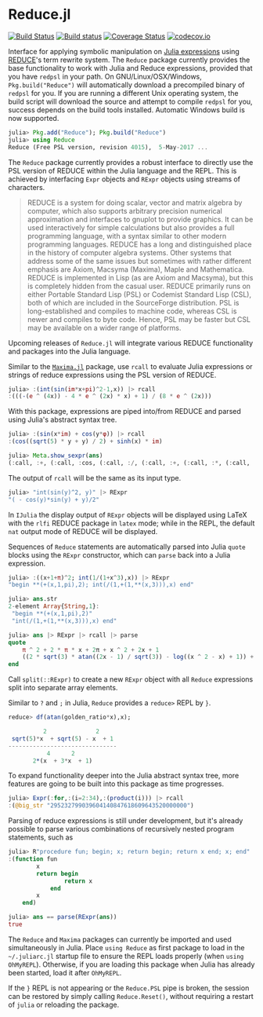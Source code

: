 # Reduce.jl

[![Build Status](https://travis-ci.org/chakravala/Reduce.jl.svg?branch=master)](https://travis-ci.org/chakravala/Reduce.jl) [![Build status](https://ci.appveyor.com/api/projects/status/kaqu2yri4vxyr63n?svg=true)](https://ci.appveyor.com/project/chakravala/reduce-jl) [![Coverage Status](https://coveralls.io/repos/github/chakravala/Reduce.jl/badge.svg?branch=master)](https://coveralls.io/github/chakravala/Reduce.jl?branch=master) [![codecov.io](http://codecov.io/github/chakravala/Reduce.jl/coverage.svg?branch=master)](http://codecov.io/github/chakravala/Reduce.jl?branch=master)


Interface for applying symbolic manipulation on [Julia expressions](https://docs.julialang.org/en/latest/manual/metaprogramming) using [REDUCE](http://www.reduce-algebra.com/index.htm)'s term rewrite system. The `Reduce` package currently provides the base functionality to work with Julia and Reduce expressions, provided that you have `redpsl` in your path. On GNU/Linux/OSX/Windows, `Pkg.build("Reduce")` will automatically download a precompiled binary of `redpsl` for you. If you are running a different Unix operating system, the build script will download the source and attempt to compile `redpsl` for you, success depends on the build tools installed. Automatic Windows build is now supported.

```Julia
julia> Pkg.add("Reduce"); Pkg.build("Reduce")
julia> using Reduce
Reduce (Free PSL version, revision 4015),  5-May-2017 ...
```
The `Reduce` package currently provides a robust interface to directly use the PSL version of REDUCE within the Julia language and the REPL. This is achieved by interfacing `Expr` objects and `RExpr` objects using streams of characters.

> REDUCE is a system for doing scalar, vector and matrix algebra by computer, which also supports arbitrary precision numerical approximation and interfaces to gnuplot to provide graphics. It can be used interactively for simple calculations but also provides a full programming language, with a syntax similar to other modern programming languages.
> REDUCE has a long and distinguished place in the history of computer algebra systems. Other systems that address some of the same issues but sometimes with rather different emphasis are Axiom, Macsyma (Maxima), Maple and Mathematica.
> REDUCE is implemented in Lisp (as are Axiom and Macsyma), but this is completely hidden from the casual user. REDUCE primarily runs on either Portable Standard Lisp (PSL) or Codemist Standard Lisp (CSL), both of which are included in the SourceForge distribution. PSL is long-established and compiles to machine code, whereas CSL is newer and compiles to byte code. Hence, PSL may be faster but CSL may be available on a wider range of platforms.

Upcoming releases of `Reduce.jl` will integrate various REDUCE functionality and packages into the Julia language.

Similar to the [`Maxima.jl`](https://github.com/nsmith5/Maxima.jl) package, use `rcall` to evaluate Julia expressions or strings of reduce expressions using the PSL version of REDUCE.
```Julia
julia> :(int(sin(im*x+pi)^2-1,x)) |> rcall
:(((-(e ^ (4x)) - 4 * e ^ (2x) * x) + 1) / (8 * e ^ (2x)))
```
With this package, expressions are piped into/from REDUCE and parsed using Julia's abstract syntax tree.
```Julia
julia> :(sin(x*im) + cos(y*φ)) |> rcall
:(cos((sqrt(5) * y + y) / 2) + sinh(x) * im)

julia> Meta.show_sexpr(ans)
(:call, :+, (:call, :cos, (:call, :/, (:call, :+, (:call, :*, (:call, :sqrt, 5), :y), :y), 2)), (:call, :*, (:call, :sinh, :x), :im))
```
The output of `rcall` will be the same as its input type.
```Julia
julia> "int(sin(y)^2, y)" |> RExpr
"( - cos(y)*sin(y) + y)/2"
```
In `IJulia` the display output of `RExpr` objects will be displayed using LaTeX with the `rlfi` REDUCE package in `latex` mode; while in the REPL, the default `nat` output mode of REDUCE will be displayed.

Sequences of `Reduce` statements are automatically parsed into Julia `quote` blocks using the `RExpr` constructor, which can `parse` back into a Julia expression.
```Julia
julia> :((x+1+π)^2; int(1/(1+x^3),x)) |> RExpr
"begin **(+(x,1,pi),2); int(/(1,+(1,**(x,3))),x) end"

julia> ans.str
2-element Array{String,1}:
 "begin **(+(x,1,pi),2)"
 "int(/(1,+(1,**(x,3))),x) end"

julia> ans |> RExpr |> rcall |> parse
quote
    π ^ 2 + 2 * π * x + 2π + x ^ 2 + 2x + 1
    ((2 * sqrt(3) * atan((2x - 1) / sqrt(3)) - log((x ^ 2 - x) + 1)) + 2 * log(x + 1)) / 6
end
```
Call `split(::RExpr)` to create a new `RExpr` object with all `Reduce` expressions split into separate array elements.

Similar to `?` and `;` in Julia, `Reduce` provides a `reduce>` REPL by `}`.
```Julia
reduce> df(atan(golden_ratio*x),x);

          2              2
 sqrt(5)*x  + sqrt(5) - x  + 1
-------------------------------
           4      2
       2*(x  + 3*x  + 1)
```
To expand functionality deeper into the Julia abstract syntax tree, more features are going to be built into this package as time progresses.
```Julia
julia> Expr(:for,:(i=2:34),:(product(i))) |> rcall
:(@big_str "295232799039604140847618609643520000000")
```
Parsing of reduce expressions is still under development, but it's already possible to parse various combinations of recursively nested program statements, such as
```Julia
julia> R"procedure fun; begin; x; return begin; return x end; x; end" |> parse
:(function fun
        x
        return begin
                return x
            end
        x
    end)

julia> ans == parse(RExpr(ans))
true
```
The `Reduce` and `Maxima` packages can currently be imported and used simultaneously in Julia. Place `using Reduce` as first package to load in the `~/.juliarc.jl` startup file to ensure the REPL loads properly (when `using OhMyREPL`). Otherwise, if you are loading this package when Julia has already been started, load it after `OhMyREPL`.

If the `}` REPL is not appearing or the `Reduce.PSL` pipe is broken, the session can be restored by simply calling `Reduce.Reset()`, without requiring a restart of `julia` or reloading the package.
